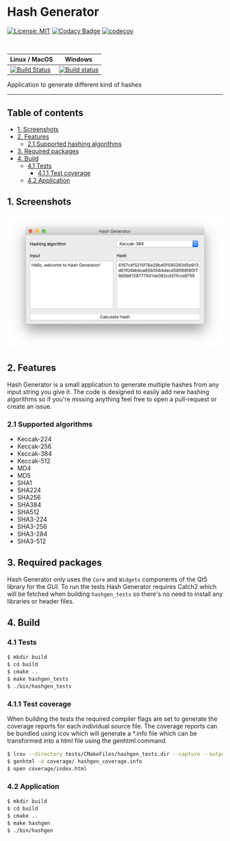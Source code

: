 # Hash Generator

[![License: MIT](https://img.shields.io/badge/License-MIT-yellow.svg)](https://opensource.org/licenses/MIT)
[![Codacy Badge](https://app.codacy.com/project/badge/Grade/1ef83a55516e4089962d0f5c8dbadcea)](https://www.codacy.com/manual/bartkessels/HashGenerator?utm_source=github.com&amp;utm_medium=referral&amp;utm_content=bartkessels/HashGenerator&amp;utm_campaign=Badge_Grade)
[![codecov](https://codecov.io/gh/bartkessels/hashgenerator/branch/development/graph/badge.svg)](https://codecov.io/gh/bartkessels/hashgenerator)

<br>

|__Linux / MacOS__|__Windows__|
|---|---|
|[![Build Status](https://travis-ci.org/bartkessels/HashGenerator.svg?branch=development)](https://travis-ci.org/bartkessels/HashGenerator)|[![Build status](https://ci.appveyor.com/api/projects/status/a182byo6kb5bcsy7?svg=true)](https://ci.appveyor.com/project/bartkessels/hashgenerator)|


Application to generate different kind of hashes

---

## Table of contents

- [1. Screenshots](#1-screenshots)
- [2. Features](#2-features)
    - [2.1 Supported hashing algorithms](#21-supported-algorithms)
- [3. Required packages](#3-required-packages)
- [4. Build](#4-build)
    - [4.1 Tests](#41-tests)
        - [4.1.1 Test coverage](#411-test-coverage)
    - [4.2 Application](#42-application)

## 1. Screenshots

![Main window of Hash Generator](data/screenshot_1.png)

## 2. Features

Hash Generator is a small application to generate multiple hashes from any input string you give it.
The code is designed to easily add new hashing algorithms so if you're missing anything feel free
to open a pull-request or create an issue.

### 2.1 Supported algorithms

- Keccak-224
- Keccak-256
- Keccak-384
- Keccak-512
- MD4
- MD5
- SHA1
- SHA224
- SHA256
- SHA384
- SHA512
- SHA3-224
- SHA3-256
- SHA3-284
- SHA3-512

## 3. Required packages

Hash Generator only uses the `Core` and `Widgets` components of the Qt5 library for the GUI.
To run the tests Hash Generator requires Catch2 which will be fetched when building `hashgen_tests`
so there's no need to install any libraries or header files.

## 4. Build

### 4.1 Tests

```bash
$ mkdir build
$ cd build
$ cmake ..
$ make hashgen_tests
$ ./bin/hashgen_tests
```
### 4.1.1 Test coverage

When building the tests the required compiler flags are set to generate the coverage reports for each
individual source file. The coverage reports can be bundled using lcov which will generate a *.info file
which can be transformed into a html file using the genhtml command.

```bash
$ lcov --directory tests/CMakeFiles/hashgen_tests.dir --capture --output-file hashgen_coverage.info
$ genhtml -o coverage/ hashgen_coverage.info
$ open coverage/index.html
```

### 4.2 Application

```bash
$ mkdir build
$ cd build
$ cmake ..
$ make hashgen
$ ./bin/hashgen
```
